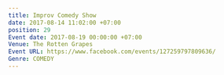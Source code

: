 ```yaml
---
title: Improv Comedy Show
date: 2017-08-14 11:02:00 +07:00
position: 29
Event date: 2017-08-19 00:00:00 +07:00
Venue: The Rotten Grapes
Event URL: https://www.facebook.com/events/127259797809636/
Genre: COMEDY
---
```


